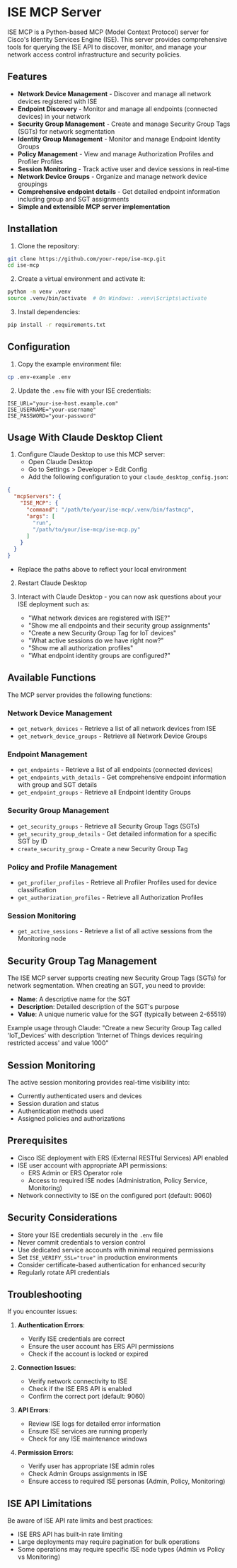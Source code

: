 # ISE MCP Server

ISE MCP is a Python-based MCP (Model Context Protocol) server for Cisco's Identity Services Engine (ISE). This server provides comprehensive tools for querying the ISE API to discover, monitor, and manage your network access control infrastructure and security policies.

## Features

* **Network Device Management** - Discover and manage all network devices registered with ISE
* **Endpoint Discovery** - Monitor and manage all endpoints (connected devices) in your network
* **Security Group Management** - Create and manage Security Group Tags (SGTs) for network segmentation
* **Identity Group Management** - Monitor and manage Endpoint Identity Groups
* **Policy Management** - View and manage Authorization Profiles and Profiler Profiles
* **Session Monitoring** - Track active user and device sessions in real-time
* **Network Device Groups** - Organize and manage network device groupings
* **Comprehensive endpoint details** - Get detailed endpoint information including group and SGT assignments
* **Simple and extensible MCP server implementation**

## Installation

1. Clone the repository:

```bash
git clone https://github.com/your-repo/ise-mcp.git
cd ise-mcp
```

2. Create a virtual environment and activate it:

```bash
python -m venv .venv
source .venv/bin/activate  # On Windows: .venv\Scripts\activate
```

3. Install dependencies:

```bash
pip install -r requirements.txt
```

## Configuration

1. Copy the example environment file:

```bash
cp .env-example .env
```

2. Update the `.env` file with your ISE credentials:

```env
ISE_URL="your-ise-host.example.com"
ISE_USERNAME="your-username"
ISE_PASSWORD="your-password"
```

## Usage With Claude Desktop Client

1. Configure Claude Desktop to use this MCP server:
   * Open Claude Desktop
   * Go to Settings > Developer > Edit Config
   * Add the following configuration to your `claude_desktop_config.json`:

```json
{
  "mcpServers": {
    "ISE_MCP": {
      "command": "/path/to/your/ise-mcp/.venv/bin/fastmcp",
      "args": [
        "run",
        "/path/to/your/ise-mcp/ise-mcp.py"
      ]
    }
  }
}
```

   * Replace the paths above to reflect your local environment

2. Restart Claude Desktop

3. Interact with Claude Desktop - you can now ask questions about your ISE deployment such as:
   * "What network devices are registered with ISE?"
   * "Show me all endpoints and their security group assignments"
   * "Create a new Security Group Tag for IoT devices"
   * "What active sessions do we have right now?"
   * "Show me all authorization profiles"
   * "What endpoint identity groups are configured?"

## Available Functions

The MCP server provides the following functions:

### Network Device Management
- `get_network_devices` - Retrieve a list of all network devices from ISE
- `get_network_device_groups` - Retrieve all Network Device Groups

### Endpoint Management
- `get_endpoints` - Retrieve a list of all endpoints (connected devices)
- `get_endpoints_with_details` - Get comprehensive endpoint information with group and SGT details
- `get_endpoint_groups` - Retrieve all Endpoint Identity Groups

### Security Group Management
- `get_security_groups` - Retrieve all Security Group Tags (SGTs)
- `get_security_group_details` - Get detailed information for a specific SGT by ID
- `create_security_group` - Create a new Security Group Tag

### Policy and Profile Management
- `get_profiler_profiles` - Retrieve all Profiler Profiles used for device classification
- `get_authorization_profiles` - Retrieve all Authorization Profiles

### Session Monitoring
- `get_active_sessions` - Retrieve a list of all active sessions from the Monitoring node

## Security Group Tag Management

The ISE MCP server supports creating new Security Group Tags (SGTs) for network segmentation. When creating an SGT, you need to provide:

- **Name**: A descriptive name for the SGT
- **Description**: Detailed description of the SGT's purpose
- **Value**: A unique numeric value for the SGT (typically between 2-65519)

Example usage through Claude:
"Create a new Security Group Tag called 'IoT_Devices' with description 'Internet of Things devices requiring restricted access' and value 1000"

## Session Monitoring

The active session monitoring provides real-time visibility into:
- Currently authenticated users and devices
- Session duration and status
- Authentication methods used
- Assigned policies and authorizations

## Prerequisites

* Cisco ISE deployment with ERS (External RESTful Services) API enabled
* ISE user account with appropriate API permissions:
  - ERS Admin or ERS Operator role
  - Access to required ISE nodes (Administration, Policy Service, Monitoring)
* Network connectivity to ISE on the configured port (default: 9060)

## Security Considerations

* Store your ISE credentials securely in the `.env` file
* Never commit credentials to version control
* Use dedicated service accounts with minimal required permissions
* Set `ISE_VERIFY_SSL="true"` in production environments
* Consider certificate-based authentication for enhanced security
* Regularly rotate API credentials

## Troubleshooting

If you encounter issues:

1. **Authentication Errors**:
   - Verify ISE credentials are correct
   - Ensure the user account has ERS API permissions
   - Check if the account is locked or expired

2. **Connection Issues**:
   - Verify network connectivity to ISE
   - Check if the ISE ERS API is enabled
   - Confirm the correct port (default: 9060)

3. **API Errors**:
   - Review ISE logs for detailed error information
   - Ensure ISE services are running properly
   - Check for any ISE maintenance windows

4. **Permission Errors**:
   - Verify user has appropriate ISE admin roles
   - Check Admin Groups assignments in ISE
   - Ensure access to required ISE personas (Admin, Policy, Monitoring)

## ISE API Limitations

Be aware of ISE API rate limits and best practices:
- ISE ERS API has built-in rate limiting
- Large deployments may require pagination for bulk operations
- Some operations may require specific ISE node types (Admin vs Policy vs Monitoring)
